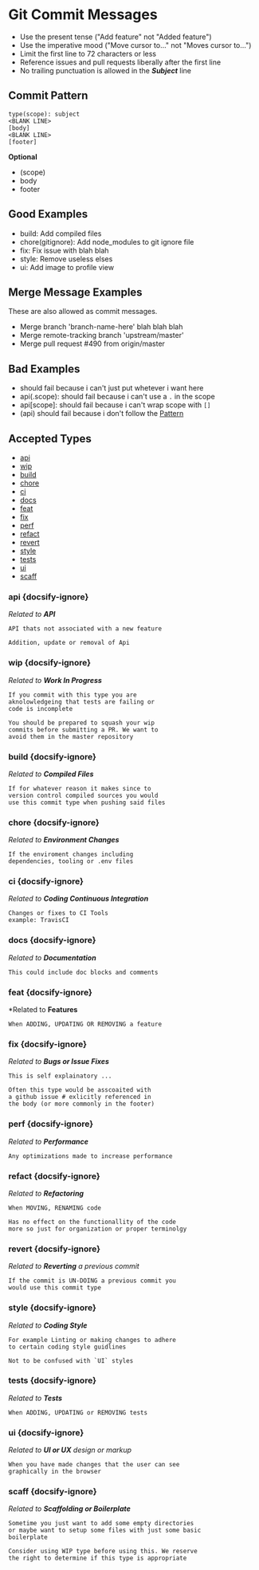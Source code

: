 # Git Commit Messages

* Use the present tense ("Add feature" not "Added feature")
* Use the imperative mood ("Move cursor to..." not "Moves cursor to...")
* Limit the first line to 72 characters or less
* Reference issues and pull requests liberally after the first line
* No trailing punctuation is allowed in the ***Subject*** line

## Commit Pattern

```
type(scope): subject
<BLANK LINE>
[body]
<BLANK LINE>
[footer]
```

**Optional**

* (scope)
* body
* footer
        
## Good Examples
    
* build: Add compiled files
* chore(gitignore): Add node_modules to git ignore file
* fix: Fix issue with blah blah
* style: Remove useless elses
* ui: Add image to profile view

## Merge Message Examples

These are also allowed as commit messages.

* Merge branch 'branch-name-here' blah blah blah
* Merge remote-tracking branch 'upstream/master'
* Merge pull request #490 from origin/master
    
## Bad Examples

* should fail because i can't just put whetever i want here
* api(.scope): should fail because i can't use a `.` in the scope
* api[scope]: should fail because i can't wrap scope with `[]`
* (api) should fail because i don't follow the [Pattern](#commit-pattern)

## Accepted Types

* [api](#api)
* [wip](#wip)
* [build](#build)
* [chore](#chore)
* [ci](#ci)
* [docs](#docs)
* [feat](#feat)
* [fix](#fix)
* [perf](#perf)
* [refact](#refact)
* [revert](#revert)
* [style](#style)
* [tests](#tests)
* [ui](#ui)
* [scaff](#scaff)

### api {docsify-ignore}

*Related to **API***

```
API thats not associated with a new feature

Addition, update or removal of Api
```

### wip {docsify-ignore}

*Related to **Work In Progress***

```
If you commit with this type you are
aknolowledgeing that tests are failing or 
code is incomplete

You should be prepared to squash your wip
commits before submitting a PR. We want to 
avoid them in the master repository
```

### build {docsify-ignore}

*Related to **Compiled Files***

```
If for whatever reason it makes since to
version control compiled sources you would
use this commit type when pushing said files
```

### chore {docsify-ignore}

*Related to **Environment Changes***

```
If the enviroment changes including 
dependencies, tooling or .env files
```
    
### ci {docsify-ignore}

*Related to **Coding Continuous Integration***

```
Changes or fixes to CI Tools
example: TravisCI
```

### docs {docsify-ignore}

*Related to **Documentation***

```
This could include doc blocks and comments 
```
    
### feat {docsify-ignore}

*Related to **Features**

```
When ADDING, UPDATING OR REMOVING a feature 
```

### fix {docsify-ignore}

*Related to **Bugs or Issue Fixes***

```
This is self explainatory ...

Often this type would be asscoaited with
a github issue # exlicitly referenced in
the body (or more commonly in the footer)
```
    
### perf {docsify-ignore} 

*Related to **Performance***

```
Any optimizations made to increase performance 
```
    
### refact {docsify-ignore}

*Related to **Refactoring***

```
When MOVING, RENAMING code

Has no effect on the functionallity of the code
more so just for organization or proper terminolgy 
```

### revert {docsify-ignore}

*Related to **Reverting** a previous commit*

```
If the commit is UN-DOING a previous commit you
would use this commit type
```

### style {docsify-ignore}

*Related to **Coding Style***

```
For example Linting or making changes to adhere
to certain coding style guidlines

Not to be confused with `UI` styles
```

### tests {docsify-ignore}

*Related to **Tests***

```
When ADDING, UPDATING or REMOVING tests 
```

### ui {docsify-ignore}

*Related to **UI or UX** design or markup*

```
When you have made changes that the user can see
graphically in the browser 
```

### scaff {docsify-ignore}

*Related to **Scaffolding or Boilerplate***

```
Sometime you just want to add some empty directories
or maybe want to setup some files with just some basic
boilerplate

Consider using WIP type before using this. We reserve
the right to determine if this type is appropriate 
```
